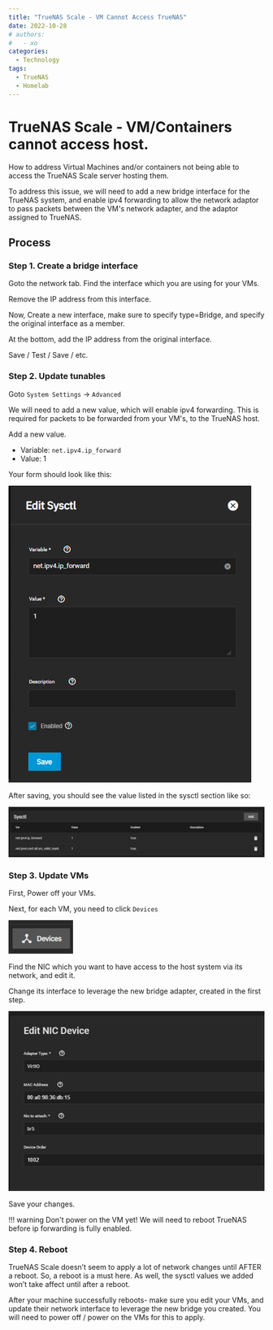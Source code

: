 ```yaml
---
title: "TrueNAS Scale - VM Cannot Access TrueNAS"
date: 2022-10-28
# authors:
#   - xo
categories:
  - Technology
tags:
  - TrueNAS
  - Homelab
---
```


# TrueNAS Scale - VM/Containers cannot access host.

How to address Virtual Machines and/or containers not being able to access the TrueNAS Scale server hosting them.

<!-- more -->

To address this issue, we will need to add a new bridge interface for the TrueNAS system, and enable ipv4 forwarding to allow the network adaptor to pass packets between the VM's network adapter, and the adaptor assigned to TrueNAS.

## Process

### Step 1. Create a bridge interface

Goto the network tab. Find the interface which you are using for your VMs.

Remove the IP address from this interface.

Now, Create a new interface, make sure to specify type=Bridge, and specify the original interface as a member.

At the bottom, add the IP address from the original interface.

Save / Test / Save / etc.

### Step 2. Update tunables

Goto `System Settings` -> `Advanced`

We will need to add a new value, which will enable ipv4 forwarding. This is required for packets to be forwarded from your VM's, to the TrueNAS host.

Add a new value.

* Variable: `net.ipv4.ip_forward`
* Value: 1

Your form should look like this:

![Edit Sysctl form, with above values populated](assets/truenas-editsysctl-net-ip-forward.png)

After saving, you should see the value listed in the sysctl section like so:

![Sysctl section with values](assets/truenas-sysctl-populated.png)

### Step 3. Update VMs

First, Power off your VMs.

Next, for each VM, you need to click `Devices`

![Devices button](assets/truenas-devices-button.png)

Find the NIC which you want to have access to the host system via its network, and edit it.

Change its interface to leverage the new bridge adapter, created in the first step. 

![Edit NIC Device](assets/truenas-edit-nic-br5.png)

Save your changes.

!!! warning
    Don't power on the VM yet! We will need to reboot TrueNAS before ip forwarding is fully enabled.

### Step 4. Reboot

TrueNAS Scale doesn’t seem to apply a lot of network changes until AFTER a reboot. So, a reboot is a must here. As well, the sysctl values we added won’t take affect until after a reboot.

After your machine successfully reboots- make sure you edit your VMs, and update their network interface to leverage the new bridge you created. You will need to power off / power on the VMs for this to apply.